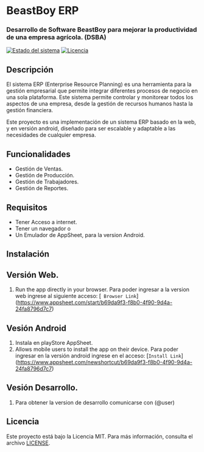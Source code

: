 # BeastBoy ERP
### Desarrollo de Software BeastBoy para mejorar la productividad de una empresa agrícola. (DSBA)

[![Estado del sistema](https://img.shields.io/badge/Estado-en%20desarrollo-yellow)](https://github.com/tuusuario/tuproyecto)
[![Licencia](https://img.shields.io/github/license/tuusuario/tuproyecto)](https://github.com/tuusuario/tuproyecto/blob/main/LICENSE)

## Descripción

El sistema ERP (Enterprise Resource Planning) es una herramienta para la gestión empresarial que permite integrar diferentes procesos de negocio en una sola plataforma. Este sistema permite controlar y monitorear todos los aspectos de una empresa, desde la gestión de recursos humanos hasta la gestión financiera.

Este proyecto es una implementación de un sistema ERP basado en la web, y en versión android, diseñado para ser escalable y adaptable a las necesidades de cualquier empresa. 

## Funcionalidades

- Gestión de Ventas.
- Gestión de Producción.
- Gestión de Trabajadores.
- Gestión de Reportes. 

## Requisitos

- Tener Acceso a internet. 
- Tener un navegador o 
- Un Emulador de AppSheet, para la version Android. 

## Instalación

## Versión Web.
1. Run the app directly in your browser. 
      Para poder ingresar a la version web ingrese al siguiente acceso: [` Browser Link`] (https://www.appsheet.com/start/b69da9f3-f8b0-4f90-9d4a-24fa8796d7c7)
## Vesión Android
1. Instala en playStore AppSheet. 
2. Allows mobile users to install the app on their device. 
      Para poder ingresar en la versión android ingrese en el acceso: [`Install Link`] (https://www.appsheet.com/newshortcut/b69da9f3-f8b0-4f90-9d4a-24fa8796d7c7)
      
## Vesión Desarrollo. 
1. Para obtener la version de desarrollo comunicarse con (@user)


## Licencia

Este proyecto está bajo la Licencia MIT. Para más información, consulta el archivo [LICENSE](https://github.com/edisonara/BeastBoy/blob/main/LICENSE).

